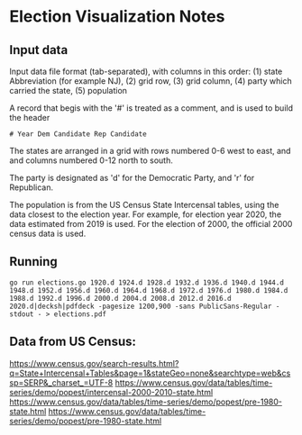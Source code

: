 # Election Visualization Notes

## Input data

Input data file format (tab-separated), with columns in this order:
(1) state Abbreviation (for example NJ), 
(2) grid row, 
(3) grid column, 
(4) party which carried the state,
(5) population

A record that begis with the '#' is treated as a comment, and is used to build the header

	# Year Dem Candidate Rep Candidate

The states are arranged in a grid with rows numbered 0-6 west to east, and and columns numbered 0-12 north
to south.

The party is designated as 'd' for the Democratic Party, and 'r' for Republican. 

The population is from the US Census State Intercensal tables, using the  data closest 
to the election year. For example, for election year 2020, the data estimated from 2019 is used. 
For the election of 2000, the official 2000 census data is used.

## Running 

	go run elections.go 1920.d 1924.d 1928.d 1932.d 1936.d 1940.d 1944.d 1948.d 1952.d 1956.d 1960.d 1964.d 1968.d 1972.d 1976.d 1980.d 1984.d 1988.d 1992.d 1996.d 2000.d 2004.d 2008.d 2012.d 2016.d 2020.d|decksh|pdfdeck -pagesize 1200,900 -sans PublicSans-Regular -stdout - > elections.pdf


## Data from US Census: 

https://www.census.gov/search-results.html?q=State+Intercensal+Tables&page=1&stateGeo=none&searchtype=web&cssp=SERP&_charset_=UTF-8
https://www.census.gov/data/tables/time-series/demo/popest/intercensal-2000-2010-state.html
https://www.census.gov/data/tables/time-series/demo/popest/pre-1980-state.html
https://www.census.gov/data/tables/time-series/demo/popest/pre-1980-state.html
